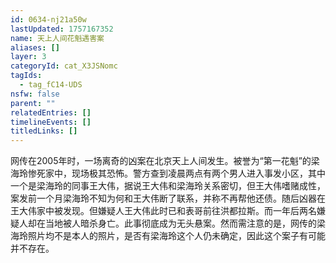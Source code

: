 ```yaml
---
id: 0634-nj21a50w
lastUpdated: 1757167352
name: 天上人间花魁遇害案
aliases: []
layer: 3
categoryId: cat_X3JSNomc
tagIds:
  - tag_fC14-UDS
nsfw: false
parent: ""
relatedEntries: []
timelineEvents: []
titledLinks: []
---
```


网传在2005年时，一场离奇的凶案在北京天上人间发生。被誉为“第一花魁”的梁海玲惨死家中，现场极其恐怖。警方查到凌晨两点有两个男人进入事发小区，其中一个是梁海玲的同事王大伟，据说王大伟和梁海玲关系密切，但王大伟嗜赌成性，案发前一个月梁海玲不知为何和王大伟断了联系，并称不再帮他还债。随后凶器在王大伟家中被发现。但嫌疑人王大伟此时已和表哥前往洪都拉斯。而一年后两名嫌疑人却在当地被人暗杀身亡。此事彻底成为无头悬案。然而需注意的是，网传的梁海玲照片均不是本人的照片，是否有梁海玲这个人仍未确定，因此这个案子有可能并不存在。
